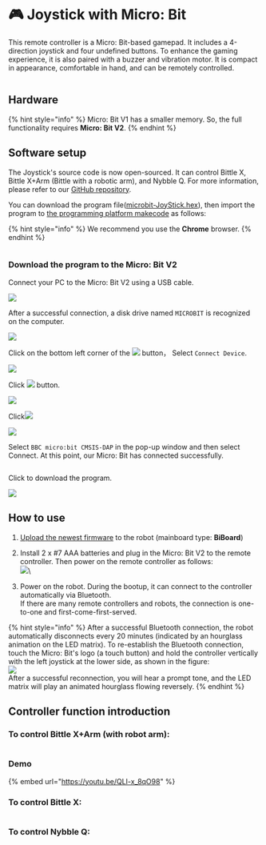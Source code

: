# 🎮 Joystick with Micro: Bit

This remote controller is a Micro: Bit-based gamepad. It includes a 4-direction joystick and four undefined buttons. To enhance the gaming experience, it is also paired with a buzzer and vibration motor. It is compact in appearance, comfortable in hand, and can be remotely controlled.

<figure><img src="../.gitbook/assets/image (557).png" alt=""><figcaption></figcaption></figure>

## Hardware

{% hint style="info" %}
Micro: Bit V1 has a smaller memory. So, the full functionality requires **Micro: Bit V2**.
{% endhint %}

## Software setup

The Joystick's source code is now open-sourced. It can control Bittle X, Bittle X+Arm (Bittle with a robotic arm), and Nybble Q. For more information, please refer to our [GitHub repository](https://github.com/PetoiCamp/ESP32_Microbit_Controller).

You can download the program file([microbit-JoyStick.hex](https://github.com/PetoiCamp/ESP32_Microbit_Controller/blob/main/microbit-JoyStick.hex)), then import the program to [the programming platform makecode](https://makecode.microbit.org) as follows:

{% hint style="info" %}
We recommend you use the **Chrome** browser.
{% endhint %}

<figure><img src="../.gitbook/assets/image (2) (1) (1).png" alt=""><figcaption></figcaption></figure>

### Download the program to the Micro: Bit V2

Connect your PC to the Micro: Bit V2 using a USB cable.

![](https://wiki-media-ef.oss-cn-hongkong.aliyuncs.com/docs/microbit/interesting-case/microbit-smart-climate-kit/cases-libraries/images/connect-microbit.gif)

After a successful connection, a disk drive named `MICROBIT` is recognized on the computer.

![](https://wiki-media-ef.oss-cn-hongkong.aliyuncs.com/docs/microbit/interesting-case/microbit-smart-climate-kit/cases-libraries/images/microbit-drive.png)

Click on the bottom left corner of the ![](https://wiki-media-ef.oss-cn-hongkong.aliyuncs.com/docs/microbit/interesting-case/microbit-smart-climate-kit/cases-libraries/images/download-01.png) button， Select `Connect Device`.

![](https://wiki-media-ef.oss-cn-hongkong.aliyuncs.com/docs/microbit/interesting-case/microbit-smart-climate-kit/cases-libraries/images/download-02.png)

Click ![](https://wiki-media-ef.oss-cn-hongkong.aliyuncs.com/docs/microbit/interesting-case/microbit-smart-climate-kit/cases-libraries/images/download-03.png) button.

![](https://wiki-media-ef.oss-cn-hongkong.aliyuncs.com/docs/microbit/interesting-case/microbit-smart-climate-kit/cases-libraries/images/download-04.png)

Click![](https://wiki-media-ef.oss-cn-hongkong.aliyuncs.com/docs/microbit/interesting-case/microbit-smart-climate-kit/cases-libraries/images/download-05.png)

![](https://wiki-media-ef.oss-cn-hongkong.aliyuncs.com/docs/microbit/interesting-case/microbit-smart-climate-kit/cases-libraries/images/download-06.png)

Select `BBC micro:bit CMSIS-DAP` in the pop-up window and then select Connect. At this point, our Micro: Bit has connected successfully.

<figure><img src="../.gitbook/assets/image (2) (1) (1) (1).png" alt=""><figcaption></figcaption></figure>

Click to download the program.

![](https://wiki-media-ef.oss-cn-hongkong.aliyuncs.com/docs/microbit/interesting-case/microbit-smart-climate-kit/cases-libraries/images/download-08.png)

## How to use&#x20;

1. [Upload the newest firmware](https://docs.petoi.com/upload-firmware) to the robot (mainboard type: **BiBoard**)
2. Install 2 x #7 AAA batteries and plug in the Micro: Bit V2 to the remote controller. Then power on the remote controller as follows:\
   ![](<../.gitbook/assets/image (5) (1).png>)\

3. Power on the robot. During the bootup, it can connect to the controller automatically via Bluetooth.\
   If there are many remote controllers and robots, the connection is one-to-one and first-come-first-served.

{% hint style="info" %}
After a successful Bluetooth connection, the robot automatically disconnects every 20 minutes (indicated by an hourglass animation on the LED matrix). To re-establish the Bluetooth connection, touch the Micro: Bit's logo (a touch button) and hold the controller vertically with the left joystick at the lower side, as shown in the figure:\
![](<../.gitbook/assets/image (550).png>)\
After a successful reconnection, you will hear a prompt tone, and the LED matrix will play an animated hourglass flowing reversely.
{% endhint %}

## Controller function introduction

### To control Bittle X+Arm (with robot arm):

<figure><img src="../.gitbook/assets/image (568).png" alt=""><figcaption></figcaption></figure>

### Demo

{% embed url="https://youtu.be/QLI-x_8qO98" %}

### To control Bittle X:

<figure><img src="../.gitbook/assets/BittleX_en.png" alt=""><figcaption></figcaption></figure>

### To control Nybble Q:

<figure><img src="../.gitbook/assets/NybbleQ_en.png" alt=""><figcaption></figcaption></figure>
